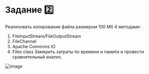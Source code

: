# Задание 2️⃣

Реализовать копирование файла размером 100 Мб 4 методами:
1)	FileInputStream/FileOutputStream
2)	FileChannel
3)	Apache Commons IO
4)	Files class
Замерить затраты по времени и памяти и провести сравнительный анализ.



![image](https://github.com/AndreyGatsuk/Java-labs/assets/148007543/b5ba7392-0611-45c5-969e-f9b07f0f10ee)
